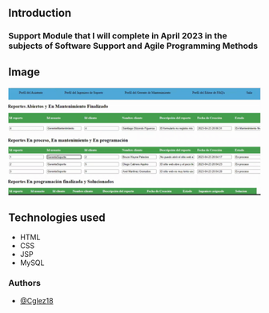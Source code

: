 ## Introduction
### Support Module that I will complete in April 2023 in the subjects of Software Support and Agile Programming Methods
## Image

![Image](Modulo_Soporte.png)

## Technologies used
* HTML
* CSS
* JSP
* MySQL

### Authors

- [@Cglez18](https://github.com/Cglez18)
